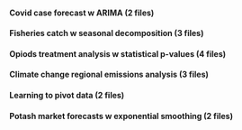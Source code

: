 #### Covid case forecast w ARIMA  (2 files)
#### Fisheries catch w  seasonal decomposition (3 files)
#### Opiods treatment analysis w statistical p-values (4 files)
#### Climate change regional emissions analysis (3 files)
#### Learning to pivot data (2 files)
#### Potash market forecasts w exponential smoothing (2 files)
